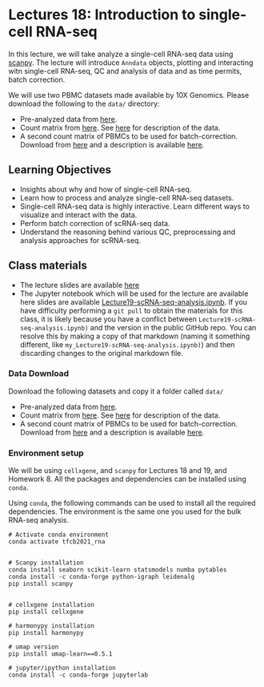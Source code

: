 # Lectures 18: Introduction to single-cell RNA-seq

In this lecture, we will take analyze a single-cell RNA-seq data using [scanpy](https://scanpy.readthedocs.io/en/stable/). The lecture will introduce `Anndata` objects, plotting and interacting witn single-cell RNA-seq, QC and analysis of data and as time permits, batch correction. 

We will use two PBMC datasets made available by 10X Genomics. Please download the following to the `data/` directory:
- Pre-analyzed data from [here](https://drive.google.com/file/d/1haywzdKgexv0Mm5KMDfJMVjI0PLaSy5b/view?usp=sharing). 
- Count matrix from  [here](https://cf.10xgenomics.com/samples/cell-exp/3.0.0/pbmc_10k_protein_v3/pbmc_10k_protein_v3_filtered_feature_bc_matrix.h5). See [here](https://support.10xgenomics.com/single-cell-gene-expression/datasets/3.0.0/pbmc_10k_protein_v3) for description of the data.
- A second count matrix of PBMCs to be used for batch-correction. Download from [here](https://cf.10xgenomics.com/samples/cell-exp/6.1.0/10k_PBMC_3p_nextgem_Chromium_X/10k_PBMC_3p_nextgem_Chromium_X_filtered_feature_bc_matrix.h5) and a description is available [here](https://cf.10xgenomics.com/samples/cell-exp/6.1.0/10k_PBMC_3p_nextgem_Chromium_X/10k_PBMC_3p_nextgem_Chromium_X_web_summary.html).


## Learning Objectives 
- Insights about why and how of single-cell RNA-seq.
- Learn how to process and analyze single-cell RNA-seq datasets. 
- Single-cell RNA-seq data is highly interactive. Learn different ways to visualize and interact with the data.
- Perform batch correction of scRNA-seq data.
- Understand the reasoning behind various QC, preprocessing and analysis approaches for scRNA-seq. 

## Class materials
- The lecture slides are available [here](Lecture18_singlecell_RNAseq_slides.pdf)
- The Jupyter notebook which will be used for the lecture are available here slides are available [Lecture19-scRNA-seq-analysis.ipynb](Lecture19-scRNA-seq-analysis.ipynb). If you have difficulty performing a `git pull` to obtain the materials for this class, it is likely because you have a conflict between `Lecture19-scRNA-seq-analysis.ipynb)` and the version in the public GitHub repo. You can resolve this by making a copy of that markdown (naming it something different, like `my_Lecture19-scRNA-seq-analysis.ipynb)`) and then discarding changes to the original markdown file. 

### Data Download
Download the following datasets and copy it a folder called `data/`
- Pre-analyzed data from [here](https://drive.google.com/file/d/1haywzdKgexv0Mm5KMDfJMVjI0PLaSy5b/view?usp=sharing). 
- Count matrix from  [here](https://cf.10xgenomics.com/samples/cell-exp/3.0.0/pbmc_10k_protein_v3/pbmc_10k_protein_v3_filtered_feature_bc_matrix.h5). See [here](https://support.10xgenomics.com/single-cell-gene-expression/datasets/3.0.0/pbmc_10k_protein_v3) for description of the data.
- A second count matrix of PBMCs to be used for batch-correction. Download from [here](https://cf.10xgenomics.com/samples/cell-exp/6.1.0/10k_PBMC_3p_nextgem_Chromium_X/10k_PBMC_3p_nextgem_Chromium_X_filtered_feature_bc_matrix.h5) and a description is available [here](https://cf.10xgenomics.com/samples/cell-exp/6.1.0/10k_PBMC_3p_nextgem_Chromium_X/10k_PBMC_3p_nextgem_Chromium_X_web_summary.html).

### Environment setup
We will be using `cellxgene`, and `scanpy` for Lectures 18 and 19, and Homework 8. All the packages and dependencies can be installed using `conda`.

Using `conda`, the following commands can be used to install all the required dependencies. The environment is the same one you used for the bulk RNA-seq analysis.
```
# Activate conda environment
conda activate tfcb2021_rna


# Scanpy installation 
conda install seaborn scikit-learn statsmodels numba pytables
conda install -c conda-forge python-igraph leidenalg
pip install scanpy


# cellxgene installation 
pip install cellxgene

# harmonypy installation
pip install harmonypy

# umap version
pip install umap-learn==0.5.1

# jupyter/ipython installation 
conda install -c conda-forge jupyterlab

```
